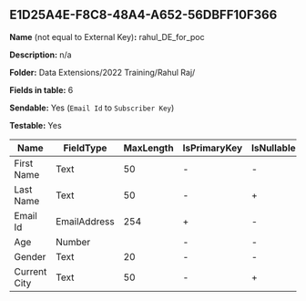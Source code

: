 ## E1D25A4E-F8C8-48A4-A652-56DBFF10F366

**Name** (not equal to External Key)**:** rahul_DE_for_poc

**Description:** n/a

**Folder:** Data Extensions/2022 Training/Rahul Raj/

**Fields in table:** 6

**Sendable:** Yes (`Email Id` to `Subscriber Key`)

**Testable:** Yes

| Name | FieldType | MaxLength | IsPrimaryKey | IsNullable | DefaultValue |
| --- | --- | --- | --- | --- | --- |
| First Name | Text | 50 | - | - |  |
| Last Name | Text | 50 | - | + |  |
| Email Id | EmailAddress | 254 | + | - |  |
| Age | Number |  | - | - |  |
| Gender | Text | 20 | - | - |  |
| Current City | Text | 50 | - | + |  |
